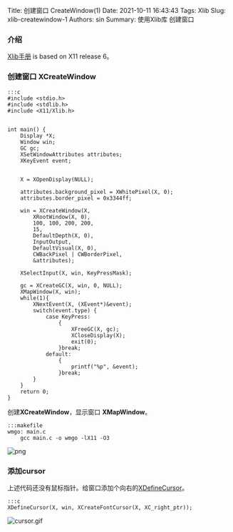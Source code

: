 Title: 创建窗口 CreateWindow(1)
Date: 2021-10-11 16:43:43
Tags: Xlib
Slug: xlib-createwindow-1
Authors: sin
Summary: 使用Xlib库 创建窗口

### 介绍

[Xlib手册](https://tronche.com/gui/x/xlib)  is based on X11 release 6。


### 创建窗口 XCreateWindow

    :::c
    #include <stdio.h>
    #include <stdlib.h>
    #include <X11/Xlib.h>


    int main() {
        Display *X;
        Window win;
        GC gc;
        XSetWindowAttributes attributes;
        XKeyEvent event;


        X = XOpenDisplay(NULL);

        attributes.background_pixel = XWhitePixel(X, 0);
        attributes.border_pixel = 0x3344ff;

        win = XCreateWindow(X,
            XRootWindow(X, 0),
            100, 100, 200, 200,
            15,
            DefaultDepth(X, 0),
            InputOutput,
            DefaultVisual(X, 0),
            CWBackPixel | CWBorderPixel,
            &attributes);

        XSelectInput(X, win, KeyPressMask);

        gc = XCreateGC(X, win, 0, NULL);
        XMapWindow(X, win);
        while(1){
            XNextEvent(X, (XEvent*)&event);
            switch(event.type) {
                case KeyPress:
                    {
                        XFreeGC(X, gc);
                        XCloseDisplay(X);
                        exit(0);
                    }break;
                default:
                    {
                        printf("%p", &event);
                    }break;
            }
        }
        return 0;
    }



创建**XCreateWindow**，显示窗口 **XMapWindow**。

    :::makefile
    wmgo: main.c
        gcc main.c -o wmgo -lX11 -O3

![png](https://gitee.com/xuanmingyi/imagebed/raw/master/img/20211011160753.png)

### 添加cursor

上述代码还没有鼠标指针。给窗口添加个向右的[XDefineCursor](https://tronche.com/gui/x/xlib/window/XDefineCursor.html)。

    :::c
    XDefineCursor(X, win, XCreateFontCursor(X, XC_right_ptr));

![cursor.gif](https://gitee.com/xuanmingyi/imagebed/raw/master/img/cursor.gif)